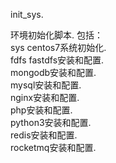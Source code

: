 init_sys. 
  
环境初始化脚本. 
	包括：  
	sys centos7系统初始化.   
	fdfs fastdfs安装和配置.   
	mongodb安装和配置.   
	mysql安装和配置.    
	nginx安装和配置.   
	php安装和配置.   
	python3安装和配置.   
	redis安装和配置.   
	rocketmq安装和配置.   
